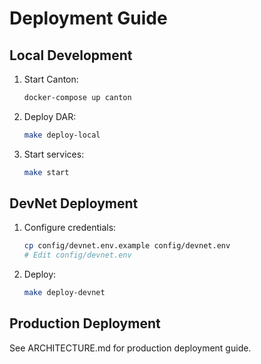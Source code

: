 # Deployment Guide

## Local Development

1. Start Canton:
   ```bash
   docker-compose up canton
   ```

2. Deploy DAR:
   ```bash
   make deploy-local
   ```

3. Start services:
   ```bash
   make start
   ```

## DevNet Deployment

1. Configure credentials:
   ```bash
   cp config/devnet.env.example config/devnet.env
   # Edit config/devnet.env
   ```

2. Deploy:
   ```bash
   make deploy-devnet
   ```

## Production Deployment

See ARCHITECTURE.md for production deployment guide.
